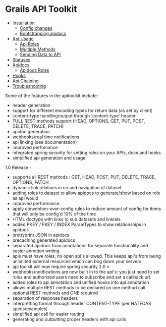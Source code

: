 # Grails API Toolkit

- <a href='https://github.com/orubel/grails-api-toolkit/wiki/Installation'>Installation</a>
    - <a href='https://github.com/orubel/grails-api-toolkit/wiki/Configuration'>Config changes</a>
    - <a href='https://github.com/orubel/grails-api-toolkit/wiki/API-Docs'>Bootstrapping apidocs</a>
- <a href='https://github.com/orubel/grails-api-toolkit/wiki/API-Annotations'>Api Usage</a>
    - <a href='https://github.com/orubel/grails-api-toolkit/wiki/API-Annotations#wiki-api-roles'>Api Roles</a>
    - <a href='https://github.com/orubel/grails-api-toolkit/wiki/API-Annotations#wiki-multiple-methods'>Multiple Methods</a>
    - <a href='https://github.com/orubel/grails-api-toolkit/wiki/API-Annotations#wiki-sending-data-to-api'>Sending Data to API</a>
- <a href='https://github.com/orubel/grails-api-toolkit/wiki/Statuses'>Statuses</a>
- <a href='https://github.com/orubel/grails-api-toolkit/wiki/API-Docs'>Apidocs</a>
    - <a href='https://github.com/orubel/grails-api-toolkit/wiki/API-Docs#wiki-apidocs-roles'>Apidocs Roles</a>
- <a href='https://github.com/orubel/grails-api-toolkit/wiki/API-Hooks'>Hooks</a>
- <a href='https://github.com/orubel/grails-api-toolkit/wiki/API-Chaining'>Api Chaining</a>
- <a href='https://github.com/orubel/grails-api-toolkit/wiki/TroubleShooting'>Troubleshooting</a>

Some of the features in the apitoolkit include:

- header generation
- support for different encoding types for return data (as set by client)
- content-type handling/output through 'content-type' header
- FULL REST methods support (HEAD, OPTIONS, GET, PUT, POST, DELETE, TRACE, PATCH)
- apidoc generation
- webhooks/real time notifications
- api linking (see documentation)
- improved perfomance
- integrated spring security for setting roles on your APIs, docs and hooks
- simplified api generation and usage

1.0 Release - 

- supports all REST methods : GET, HEAD, POST, PUT, DELETE, TRACE, OPTIONS, PATCH
- dynamic link relations in uri and navigation of dataset
- adding roles to dataset to allow apidocs to generate/show based on role as api would
- improved performance
- apply convention-over-config rules to reduce amount of config for items that will only be config'd 10% of the time
- HTML doctype with links to sub datasets and linkrels
- added PKEY / FKEY / INDEX ParamTypes to show relationships in apidocs
- prettyprint JSON in apidocs
- precaching generated apidocs
- separated apidocs from annotations for separate functionality and easier annotion writing
- apis must have roles; no open api's allowed. This keeps api's from being unlimited external resources which can bog down your servers.
- api toolkit will now require spring security 2.0 >
- webhooks/notifications are now built in to the api's; you just need to set roles and authorized users need to subscribe and set a callback url.
- added roles to api annotation and unified hooks into api annotation
- allows multiple REST methods to be declared on one method call: optional REST methods and ONE required
- separation of response headers
- interpretting format through header CONTENT-TYPE (per HATEOAS specs/examples)
- simplified api call for easier routing
- generating and outputting proper headers with api calls


